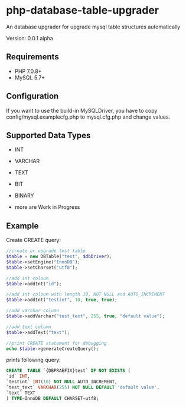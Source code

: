 # php-database-table-upgrader
An database upgrader for upgrade mysql table structures automatically

Version: 0.0.1 alpha

## Requirements
  - PHP 7.0.8+
  - MySQL 5.7+
  
## Configuration
If you want to use the build-in MySQLDriver, you have to copy config/mysql.examplecfg.php to mysql.cfg.php and change values.
  
## Supported Data Types
  - INT
  - VARCHAR
  - TEXT
  - BIT
  - BINARY
  
  - more are Work in Progress
  
## Example

Create CREATE query:

```php
//create or upgrade test table
$table = new DBTable("test", $dbDriver);
$table->setEngine("InnoDB");
$table->setCharset("utf8");

//add int coloum
$table->addInt("id");

//add int coloum with length 10, NOT NULL and AUTO_INCREMENT
$table->addInt("testint", 10, true, true);

//add varchar column
$table->addVarchar("test_text", 255, true, "default value");

//add text column
$table->addText("text");

//print CREATE statement for debugging
echo $table->generateCreateQuery();
```

prints following query:
```sql
CREATE  TABLE `{DBPRAEFIX}test` IF NOT EXISTS (
`id` INT,
`testint` INT(10) NOT NULL AUTO_INCREMENT,
`test_text` VARCHAR(255) NOT NULL DEFAULT 'default value',
`text` TEXT
) TYPE=InnoDB DEFAULT CHARSET=utf8;
```